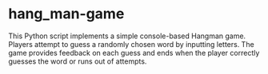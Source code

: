 # hang_man-game
This Python script implements a simple console-based Hangman game. Players attempt to guess a randomly chosen word by inputting letters. The game provides feedback on each guess and ends when the player correctly guesses the word or runs out of attempts.
